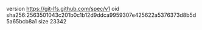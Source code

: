 version https://git-lfs.github.com/spec/v1
oid sha256:2563501043c201b0c1b12d9ddca9959307e425622a5376373d8b5d5a65bcb8a1
size 23342
